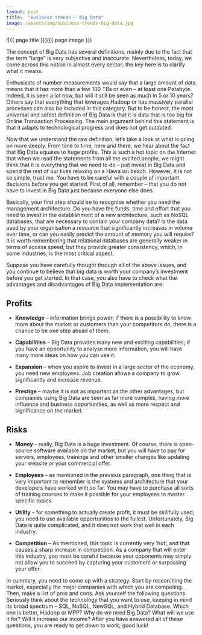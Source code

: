 ```yaml
---
layout: post
title:  "Business trends – Big Data"
image: /assets/img/business-trends-big-data.jpg
---
```


![{{ page.title }}]({{ page.image }})

The concept of Big Data has several definitions, mainly due to the fact that the term “large” is very subjective and inaccurate. Nevertheless, today, we come across this notion in almost every sector; the key here is to clarify what it means.

Enthusiasts of number measurements would say that a large amount of data means that it has more than a few 100 TBs or even – at least one Petabyte. Indeed, it is seen a lot now, but will it still be seen as much in 5 or 10 years? Others say that everything that leverages Hadoop or has massively parallel processes can also be included in this category. But to be honest, the most universal and safest definition of Big Data is that it is data that is too big for Online Transaction Processing. The main argument behind this statement is that it adapts to technological progress and does not get outdated.

Now that we understand the raw definition, let’s take a look at what is going on more deeply. From time to time, here and there, we hear about the fact that Big Data equates to huge profits. This is such a hot topic on the Internet that when we read the statements from all the excited people, we might think that it is everything that we need to do – just invest in Big Data and spend the rest of our lives relaxing on a Hawaiian beach. However, it is not so simple, trust me. You have to be careful with a couple of important decisions before you get started. First of all, remember – that you do not have to invest in Big Data just because everyone else does.

Basically, your first step should be to recognise whether you need the management architecture. Do you have the funds, time and effort that you need to invest in the establishment of a new architecture, such as NoSQL databases, that are necessary to contain your company data? Is the data used by your organisation a resource that significantly increases in volume over time, or can you easily predict the amount of memory you will require? It is worth remembering that relational databases are generally weaker in terms of access speed, but they provide greater consistency, which, in some industries, is the most critical aspect.

Suppose you have carefully thought through all of the above issues, and you continue to believe that big data is worth your company’s investment before you get started. In that case, you also have to check what the advantages and disadvantages of Big Data implementation are:

## Profits
- **Knowledge** – information brings power; if there is a possibility to know more about the market or customers than your competitors do, there is a chance to be one step ahead of them.

- **Capabilities** – Big Data provides many new and exciting capabilities; if you have an opportunity to analyse more information, you will have many more ideas on how you can use it.
 
- **Expansion** – when you aspire to invest in a large sector of the economy, you need new employees. Job creation allows a company to grow significantly and increase revenue.
 
- **Prestige** – maybe it is not as important as the other advantages, but companies using Big Data are seen as far more complex, having more influence and business opportunities, as well as more respect and significance on the market.

## Risks
- **Money** – really, Big Data is a huge investment. Of course, there is open-source software available on the market, but you will have to pay for servers, employees, trainings and other smaller changes like updating your website or your commercial offer.

- **Employees** – as mentioned in the previous paragraph, one thing that is very important to remember is the systems and architecture that your developers have worked with so far. You may have to purchase all sorts of training courses to make it possible for your employees to master specific topics.

- **Utility** – for something to actually create profit, it must be skillfully used; you need to use available opportunities to the fullest. Unfortunately, Big Data is quite complicated, and it does not work that well in each industry.
 
- **Competition** – As mentioned, this topic is currently very ‘hot’, and that causes a sharp increase in competition. As a company that will enter this industry, you must be careful because your opponents may simply not allow you to succeed by capturing your customers or surpassing your offer.
 
In summary, you need to come up with a strategy. Start by researching the market, especially the major companies with which you are competing. Then, make a list of pros and cons. Ask yourself the following questions. Seriously think about the technology that you want to use, keeping in mind its broad spectrum – SQL, NoSQL, NewSQL, and Hybrid Database. Which one is better, Hadoop or MPP? Why do we need Big Data? What will we use it for? Will it increase our income? After you have answered all of these questions, you are ready to get down to work; good luck!
